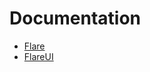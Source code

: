 # Documentation
- [Flare](https://space-code.github.io/flare/flare/documentation/flare/)
- [FlareUI](https://space-code.github.io/flare/flareui/documentation/flareui/)
